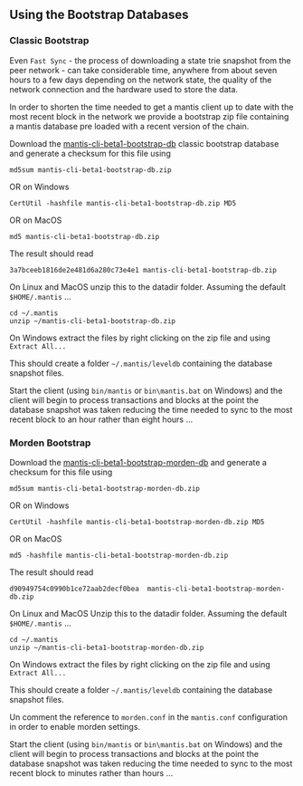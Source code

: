 ## Using the Bootstrap Databases 

### Classic Bootstrap
Even `Fast Sync` - the process of downloading a state trie snapshot from the peer network - can take considerable time, anywhere from about seven hours to a few days depending on the network state, the quality of the network connection and the hardware used to store the data. 

In order to shorten the time needed to get a mantis client up to date with the most recent block in the network we provide a bootstrap zip file containing a mantis database pre loaded with a recent version of the chain. 

Download the [mantis-cli-beta1-bootstrap-db](https://s3.eu-central-1.amazonaws.com/iohk.etc-client.snapshots/mantis-cli-beta1-bootstrap-db.zip) classic bootstrap database and generate a checksum for this file using 

`md5sum mantis-cli-beta1-bootstrap-db.zip`

OR on Windows

`CertUtil -hashfile mantis-cli-beta1-bootstrap-db.zip MD5` 

OR on MacOS

`md5 mantis-cli-beta1-bootstrap-db.zip`

The result should read 

`3a7bceeb1816de2e481d6a280c73e4e1 mantis-cli-beta1-bootstrap-db.zip`

On Linux and MacOS unzip this to the datadir folder. Assuming the default `$HOME/.mantis` ...
```
cd ~/.mantis
unzip ~/mantis-cli-beta1-bootstrap-db.zip
```
On Windows extract the files by right clicking on the zip file and using `Extract All...`

This should create a folder `~/.mantis/leveldb` containing the database snapshot files.

Start the client (using `bin/mantis` or `bin\mantis.bat` on Windows) and the client will begin to process transactions and blocks at the point the database snapshot was taken reducing the time needed to sync to the most recent block to an hour rather than eight hours ... 

### Morden Bootstrap

Download the [mantis-cli-beta1-bootstrap-morden-db](https://s3.eu-central-1.amazonaws.com/iohk.etc-client.snapshots/mantis-cli-beta1-bootstrap-morden-db.zip) and generate a checksum for this file using 

`md5sum mantis-cli-beta1-bootstrap-morden-db.zip`

OR on Windows

`CertUtil -hashfile mantis-cli-beta1-bootstrap-morden-db.zip MD5` 

OR on MacOS

`md5 -hashfile mantis-cli-beta1-bootstrap-morden-db.zip` 


The result should read 

```
d90949754c0990b1ce72aab2decf0bea  mantis-cli-beta1-bootstrap-morden-db.zip
```

On Linux and MacOS Unzip this to the datadir folder. Assuming the default `$HOME/.mantis` ...
```
cd ~/.mantis
unzip ~/mantis-cli-beta1-bootstrap-morden-db.zip
```

On Windows extract the files by right clicking on the zip file and using `Extract All...`

This should create a folder `~/.mantis/leveldb` containing the database snapshot files.

Un comment the reference to `morden.conf` in the `mantis.conf` configuration in order to enable morden settings.

Start the client (using `bin/mantis` or `bin\mantis.bat` on Windows) and the client will begin to process transactions and blocks at the point the database snapshot was taken reducing the time needed to sync to the most recent block to minutes rather than hours ... 

